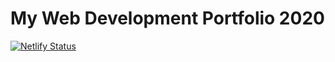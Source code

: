 # My Web Development Portfolio 2020

[![Netlify Status](https://api.netlify.com/api/v1/badges/90ad83a0-1aa1-4bc9-8141-0f30e145019e/deploy-status)](https://app.netlify.com/sites/modest-banach-e5c746/deploys)
